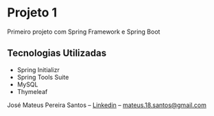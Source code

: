 # Projeto 1

Primeiro projeto com Spring Framework e Spring Boot

## Tecnologias Utilizadas
* Spring Initializr
* Spring Tools Suite
* MySQL
* Thymeleaf

José Mateus Pereira Santos – [Linkedin](https://www.linkedin.com/in/josé-mateus-937560106/) – mateus.18.santos@gmail.com
